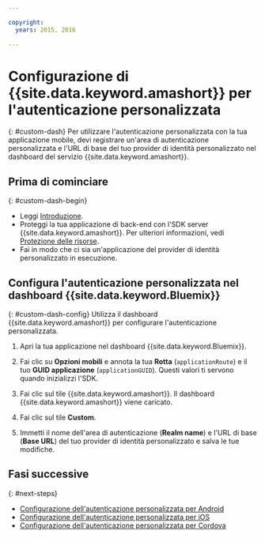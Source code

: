 ```yaml
---

copyright:
  years: 2015, 2016
  
---
```


# Configurazione di {{site.data.keyword.amashort}} per l'autenticazione personalizzata
{: #custom-dash}
Per utilizzare l'autenticazione personalizzata con la tua applicazione mobile, devi registrare un'area di autenticazione personalizzata e l'URL di base del tuo provider di identità personalizzato nel dashboard del servizio {{site.data.keyword.amashort}}.

## Prima di cominciare
{: #custom-dash-begin}
* Leggi [Introduzione](index.html).
* Proteggi la tua applicazione di back-end con l'SDK server {{site.data.keyword.amashort}}. Per ulteriori informazioni, vedi [Protezione delle risorse](protecting-resources.html).
* Fai in modo che ci sia un'applicazione del provider di identità personalizzato in esecuzione.

## Configura l'autenticazione personalizzata nel dashboard {{site.data.keyword.Bluemix}}
{: #custom-dash-config}
Utilizza il dashboard {{site.data.keyword.amashort}} per configurare l'autenticazione personalizzata.

1. Apri la tua applicazione nel dashboard {{site.data.keyword.Bluemix}}.

1. Fai clic su **Opzioni mobili** e annota la tua **Rotta** (`applicationRoute`) e il tuo **GUID applicazione** (`applicationGUID`). Questi valori ti servono quando inizializzi l'SDK.

1. Fai clic sul tile {{site.data.keyword.amashort}}. Il dashboard {{site.data.keyword.amashort}} viene caricato.

1. Fai clic sul tile **Custom**.

1. Immetti il nome dell'area di autenticazione (**Realm name**) e l'URL di base (**Base URL**) del tuo provider di identità personalizzato e salva le tue modifiche.

## Fasi successive
{: #next-steps}
* [Configurazione dell'autenticazione personalizzata per Android](custom-auth-android.html)
* [Configurazione dell'autenticazione personalizzata per iOS](custom-auth-ios.html)
* [Configurazione dell'autenticazione personalizzata per Cordova](custom-auth-cordova.html)
